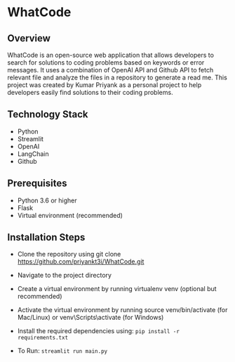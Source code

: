 # WhatCode

## Overview
WhatCode is an open-source web application that allows developers to search for solutions to coding problems based on keywords or error messages. It uses a combination of OpenAI API and Github API to fetch relevant file and analyze the files in a repository to generate a read me. This project was created by Kumar Priyank as a personal project to help developers easily find solutions to their coding problems.

## Technology Stack
 - Python
 - Streamlit
 - OpenAI
 - LangChain
 - Github
   
## Prerequisites
 - Python 3.6 or higher
 - Flask
 - Virtual environment (recommended)

## Installation Steps
 - Clone the repository using git clone https://github.com/priyankt3i/WhatCode.git
 - Navigate to the project directory
 - Create a virtual environment by running virtualenv venv (optional but recommended)
 - Activate the virtual environment by running source venv/bin/activate (for Mac/Linux) or venv\Scripts\activate (for Windows)
 - Install the required dependencies using:
   ```pip install -r requirements.txt```

 - To Run:
   ```streamlit run main.py```
